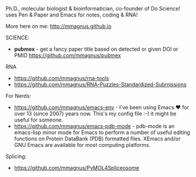 Ph.D., molecular biologist & bioinformatician, co-founder of Do Science! uses Pen & Paper and Emacs for notes, coding & RNA!

More here on me: http://mmagnus.github.io

SCIENCE:
- **pubmex** - get a fancy paper title based on detected or given DOI or PMID https://github.com/mmagnus/pubmex

RNA
- https://github.com/mmagnus/rna-tools
- https://github.com/mmagnus/RNA-Puzzles-Standardized-Submissions

For Nerds:
- https://github.com/mmagnus/emacs-env - I've been using Emacs ❤️ for over 13 (since 2007) years now. This's my config file :-) it might be useful for someone.
- https://github.com/mmagnus/emacs-pdb-mode - pdb-mode is an emacs-lisp minor mode for Emacs to perform a number of useful editing functions on Protein DataBank (PDB) formatted files. XEmacs and/or GNU Emacs are available for most computing platforms.

Splicing:
- https://github.com/mmagnus/PyMOL4Spliceosome

<!--
**mmagnus/mmagnus** is a ✨ _special_ ✨ repository because its `README.md` (this file) appears on your GitHub profile.

Here are some ideas to get you started:

- 🔭 I’m currently working on ...
- 🌱 I’m currently learning ...
- 👯 I’m looking to collaborate on ...
- 🤔 I’m looking for help with ...
- 💬 Ask me about ...
- 📫 How to reach me: ...
- 😄 Pronouns: ...
- ⚡ Fun fact: ...
-->
